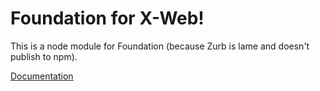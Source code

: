 # Foundation for X-Web!

This is a node module for Foundation (because Zurb is lame and doesn't publish to npm). 

[Documentation](http://foundation.zurb.com/docs)